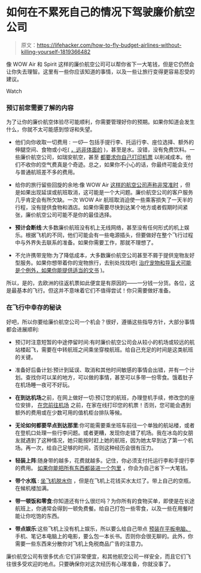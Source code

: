 # 如何在不累死自己的情况下驾驶廉价航空公司

> 原文：<https://lifehacker.com/how-to-fly-budget-airlines-without-killing-yourself-1819366482>

像 WOW Air 和 Spirit 这样的廉价航空公司可以帮你省下一大笔钱，但是它仍然会让你失去理智。这里有一些你应该知道的事情，以及一些让旅行变得更容易忍受的建议。

Watch

### 预订前您需要了解的内容

为了让你的廉价航空体验尽可能顺利，你需要管理好你的预期。如果你知道会发生什么，你就不太可能感到惊讶和失望。

*   他们向你收取一切费用 : *一切—* 包括手提行李、托运行李、座位选择、额外的伸腿空间、食物或小吃( [，远非体面的](https://thepointsguy.com/2015/05/wow-air-review/) )，甚至是水。没错，没有免费饮料。一些廉价航空公司，如瑞安航空，甚至 [都要求你自己打印机票](http://thriftynomads.com/7-must-know-facts-about-budget-airlines/) 以削减成本。他们不收你的空气费真是个奇迹。总之，如果你不小心的话，你最终可能会支付与普通航班差不多的费用。

*   给你的旅行留些回旋的余地:像 WOW Air [这样的航空公司声称非常准时](https://wowair.us/magazine/wow-air-is-icelands-most-punctual-airline/) ，但是如果出现延误或航班取消，这可能是一个大问题。廉价航空公司的客户服务几乎肯定会有所欠缺。一次 WOW Air 航班取消迫使一些乘客损失了一天半的行程，没有提供食物和酒店。如果你需要尽快到达某个地方或者假期时间紧张，廉价航空公司可能不是你的最佳选择。

*   **预计会断线**:大多数廉价航班没有机上无线网络，甚至没有任何形式的机上娱乐。根据飞机的不同，他们可能会有一些电源插头，但要做好在整个飞行过程中与外界失去联系的准备。如果你需要工作，那就不理想了。

*   不允许携带宠物:为了降低成本，大多数廉价航空公司甚至不屑于提供宠物友好型服务。如果你想带着你的宠物旅行，去别处找找吧( [治疗宠物和导盲犬可能是个例外，如果你能提供适当的文书](http://www.detroitnews.com/story/travel/2017/08/23/6-things-know-before-flying-wow-air/595019001/) )。

所以，是的，去欧洲的往返机票如此便宜是有原因的——一分钱一分货。各位，这是最基本的飞行。但这并不意味着它们不值得尝试！你只需要做好准备。

### 在飞行中幸存的秘诀

好吧，所以你要给廉价航空公司一个机会？很好，遵循这些指导方针，大部分事情都会进展顺利:

*   预订时注意短暂的中途停留时间:有时廉价航空公司会从较小的机场或较远的航站楼起飞，需要在中转航班之间乘坐穿梭航班。给自己充足的时间是这类航班的关键。

*   准备好后备计划:预计到延误、取消和其他时间敏感的事情会出错，并有一个计划。查找你可以呆的地方，可以做的事情，甚至可以多带一份零食。饿着肚子在机场睡一夜可不好玩。

*   **在到达机场**之前，在网上做好一切:预订您的航班，办理登机手续，修改您的座位安排， [在您前往机场](http://www.nomadwallet.com/flying-budget-airlines/) 之前，在家在线打印您的机票！否则，您可能会遇到额外的费用或在少数可用的值机柜台排队等候。

*   **无论如何都要早点到达那里**:你可能需要乘坐班车前往一个单独的航站楼，或者在登机口处理一些行李问题。或者更糟，发现你走错了机场。我在冰岛的女朋友就遇到了这种情况，她只能按时赶上她的航班，因为她太早到达了第一个机场。再一次，给自己足够的时间，否则这种经历会很有压力。

*   **轻装上阵**:随身带的越多，花费就越多。记住，你必须支付托运行李和手提行李的费用。 [如果你能把所有东西都装进一个包里](https://lifehacker.com/how-to-pack-your-whole-vacation-into-a-personal-item-1797207564) ，你会为自己省下一大笔钱。

*   **带个水瓶** : [坐飞机脱水你](https://lifehacker.com/how-to-keep-properly-hydrated-on-a-long-flight-1818728808) ，但是在飞机上花钱买水太烂了。带上自己的空瓶，在候机楼加满。

*   **带一顿饭和零食**:你知道还有什么很烂吗？为你所有的食物买单，即使是在长途航班上，你通常会得到一顿免费餐。给自己打包一些零食，以及一些在用餐时能让你吃饱的东西。

*   **带点娱乐**:这些飞机上没有机上娱乐，所以要么给自己带点 [预装在平板电脑、](https://lifehacker.com/use-a-ziploc-bag-to-turn-your-smartphone-into-an-in-fli-1818733074) 手机、笔记本电脑上的电影，要么包一本长书。否则你会很无聊的。此外，你需要一些东西来分散你对飞机上免税商品广告的注意力。

廉价航空公司有很多优点:它们非常便宜，和其他航空公司一样安全，而且它们飞往很多受欢迎的地点。只要确保你对这次经历有心理准备，你就没事了。
